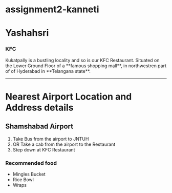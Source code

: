 # assignment2-kanneti
<h1>Yashahsri</h1>
<h3>KFC</h2>
Kukatpally is a bustling locality and so is our KFC Restaurant. Situated on the Lower Ground Floor of a **famous shopping mall**, in northwestren part of of Hyderabad in **Telangana state**.
<hr>

# Nearest Airport Location and Address details

## Shamshabad Airport 

1. Take Bus from the airport to JNTUH
2. OR Take a cab from the airport to the Restaurant
3. Step down at KFC Restaurant


### Recommended food

* Mingles Bucket
* Rice Bowl
* Wraps


 


